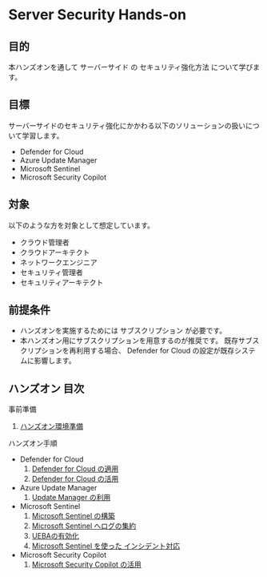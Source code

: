 # Server Security Hands-on

## 目的

本ハンズオンを通して サーバーサイド の セキュリティ強化方法 について学びます。


## 目標

サーバーサイドのセキュリティ強化にかかわる以下のソリューションの扱いについて学習します。

- Defender for Cloud
- Azure Update Manager
- Microsoft Sentinel
- Microsoft Security Copilot


## 対象

以下のような方を対象として想定しています。

- クラウド管理者​
- クラウドアーキテクト​
- ネットワークエンジニア​
- セキュリティ管理者​
- セキュリティアーキテクト


## 前提条件

- ハンズオンを実施するためには サブスクリプション が必要です。
- 本ハンズオン用にサブスクリプションを用意するのが推奨です。
  既存サブスクリプションを再利用する場合、 Defender for Cloud の設定が既存システムに影響します。


## ハンズオン 目次

事前準備
1. [ハンズオン環境準備](./docs/00-init-infra.md)

ハンズオン手順

- Defender for Cloud
    1. [Defender for Cloud の適用](./docs/10-defender.md)
    1. [Defender for Cloud の活用](./docs/20-defender.md)
- Azure Update Manager
    1. [Update Manager の利用](./docs/30-updatemanager.md)
- Microsoft Sentinel
    1. [Microsoft Sentinel の構築](./docs/40-sentinel.md)
    1. [Microsoft Sentinel へログの集約](./docs/50-dataconnector.md)
    1. [UEBAの有効化](./docs/60-ueba.md)
    1. [Microsoft Sentinel を使った インシデント対応](./docs/70-sentinel.md)
- Microsoft Security Copilot
    1. [Microsoft Security Copilot の活用](./docs/80-copilotforsecurity.md)

